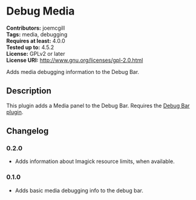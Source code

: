 # Debug Media #
**Contributors:** joemcgill  
**Tags:** media, debugging  
**Requires at least:** 4.0.0  
**Tested up to:** 4.5.2  
**License:** GPLv2 or later  
**License URI:** http://www.gnu.org/licenses/gpl-2.0.html  

Adds media debugging information to the Debug Bar.

## Description ##

This plugin adds a Media panel to the Debug Bar. Requires the [Debug Bar plugin](https://wordpress.org/plugins/debug-bar/).


## Changelog ##

### 0.2.0 ###
* Adds information about Imagick resource limits, when available.

### 0.1.0 ###
* Adds basic media debugging info to the debug bar.
